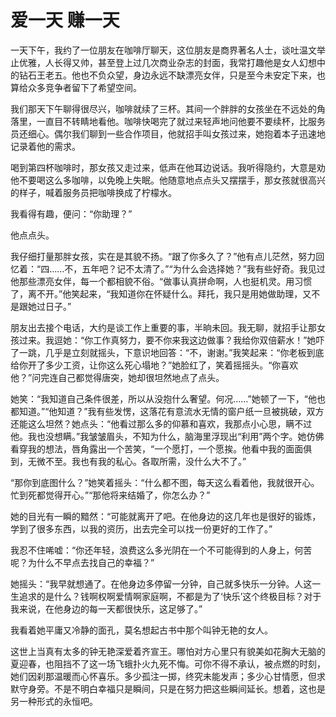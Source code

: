 # 爱一天 赚一天

一天下午，我约了一位朋友在咖啡厅聊天，这位朋友是商界著名人士，谈吐温文举止优雅，人长得又帅，甚至登上过几次商业杂志的封面，我常打趣他是女人幻想中的钻石王老五。他也不负众望，身边永远不缺漂亮女伴，只是至今未安定下来，也算给众多竞争者留下了希望空间。 

我们那天下午聊得很尽兴，咖啡就续了三杯。其间一个胖胖的女孩坐在不远处的角落里，一直目不转睛地看他。咖啡快喝完了就过来轻声地问他要不要续杯，比服务员还细心。偶尔我们聊到一些合作项目，他就招手叫女孩过来，她抱着本子迅速地记录着他的需求。 

喝到第四杯咖啡时，那女孩又走过来，低声在他耳边说话。我听得隐约，大意是劝他不要喝这么多咖啡，以免晚上失眠。他随意地点点头又摆摆手，那女孩就很高兴的样子，喊着服务员把咖啡换成了柠檬水。 

我看得有趣，便问：“你助理？” 

他点点头。 

我仔细打量那胖女孩，实在是其貌不扬。“跟了你多久了？”他有点儿茫然，努力回忆着：“四……不，五年吧？记不太清了。”“为什么会选择她？”我有些好奇。我见过他那些漂亮女伴，每一个都相貌不俗。“做事认真拼命啊，人也挺机灵。用习惯了，离不开。”他笑起来，“我知道你在怀疑什么。拜托，我只是用她做助理，又不是跟她过日子。” 

朋友出去接个电话，大约是谈工作上重要的事，半晌未回。我无聊，就招手让那女孩过来。我逗她：“你工作真努力，要不你来我这边做事？我给你双倍薪水！”她吓了一跳，几乎是立刻就摇头，下意识地回答：“不，谢谢。”我笑起来：“你老板到底给你开了多少工资，让你这么死心塌地？”她脸红了，笑着摇摇头。“你喜欢他？”问完连自己都觉得唐突，她却很坦然地点了点头。 

她笑：“我知道自己条件很差，所以从没抱什么奢望。何况……”她顿了一下，“他也都知道。”“他知道？”我有些发愣，这落花有意流水无情的窗户纸一旦被挑破，双方还能这么坦然？她点头：“他看过那么多的仰慕和喜欢，我那点小心思，瞒不过他。我也没想瞒。”我皱皱眉头，不知为什么，脑海里浮现出“利用”两个字。她仿佛看穿我的想法，唇角露出一个苦笑，“一个愿打，一个愿挨。他看中我的面面俱到，无微不至。我也有我的私心。各取所需，没什么大不了。” 

“那你到底图什么？”她笑着摇头：“什么都不图，每天这么看着他，我就很开心。忙到死都觉得开心。”“那他将来结婚了，你怎么办？” 

她的目光有一瞬的黯然：“可能就离开了吧。在他身边的这几年也是很好的锻炼，学到了很多东西，以我的资历，出去完全可以找一份更好的工作了。” 

我忍不住唏嘘：“你还年轻，浪费这么多光阴在一个不可能得到的人身上，何苦呢？为什么不早点去找自己的幸福？” 

她摇头：“我早就想通了。在他身边多停留一分钟，自己就多快乐一分钟。人这一生追求的是什么？钱啊权啊爱情啊家庭啊，不都是为了‘快乐’这个终极目标？对于我来说，在他身边的每一天都很快乐，这足够了。” 

我看着她平庸又冷静的面孔，莫名想起古书中那个叫钟无艳的女人。 

这世上当真有太多的钟无艳深爱着齐宣王。哪怕对方心里只有貌美如花胸大无脑的夏迎春，也阻挡不了这一场飞蛾扑火九死不悔。可你不得不承认，被点燃的时刻，她们因刹那温暖而心怀喜乐。多少孤注一掷，终究未能发声；多少心甘情愿，但求默守身旁。不是不明白幸福只是瞬间，只是在努力把这些瞬间延长。想着，这也是另一种形式的永恒吧。